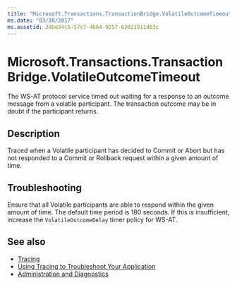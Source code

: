 ```yaml
---
title: "Microsoft.Transactions.TransactionBridge.VolatileOutcomeTimeout"
ms.date: "03/30/2017"
ms.assetid: 2dbe34c5-57c7-4b64-9257-63021911d03c
---
```

# Microsoft.Transactions.TransactionBridge.VolatileOutcomeTimeout
The WS-AT protocol service timed out waiting for a response to an outcome message from a volatile participant. The transaction outcome may be in doubt if the participant returns.  
  
## Description  
 Traced when a Volatile participant has decided to Commit or Abort but has not responded to a Commit or Rollback request within a given amount of time.  
  
## Troubleshooting  
 Ensure that all Volatile participants are able to respond within the given amount of time. The default time period is 180 seconds.  If this is insufficient, increase the `VolatileOutcomeDelay` timer policy for WS-AT.  
  
## See also

- [Tracing](index.md)
- [Using Tracing to Troubleshoot Your Application](using-tracing-to-troubleshoot-your-application.md)
- [Administration and Diagnostics](../index.md)
